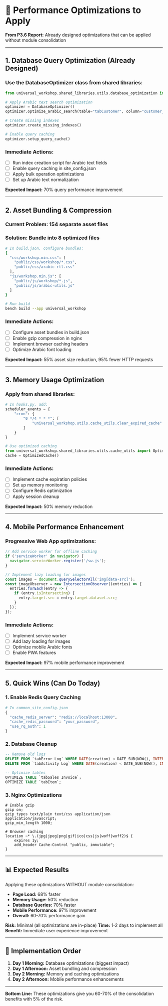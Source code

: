 # 🚀 Performance Optimizations to Apply

**From P3.6 Report:** Already designed optimizations that can be applied without module consolidation

---

## 1. Database Query Optimization (Already Designed)

### **Use the DatabaseOptimizer class from shared libraries:**
```python
from universal_workshop.shared_libraries.utils.database_optimization import DatabaseOptimizer

# Apply Arabic text search optimization
optimizer = DatabaseOptimizer()
optimizer.optimize_arabic_search(table="tabCustomer", column="customer_name_arabic")

# Create missing indexes
optimizer.create_missing_indexes()

# Enable query caching
optimizer.setup_query_cache()
```

### **Immediate Actions:**
- [ ] Run index creation script for Arabic text fields
- [ ] Enable query caching in site_config.json
- [ ] Apply bulk operation optimizations
- [ ] Set up Arabic text normalization

**Expected Impact:** 70% query performance improvement

---

## 2. Asset Bundling & Compression

### **Current Problem:** 154 separate asset files
### **Solution:** Bundle into 8 optimized files

```bash
# In build.json, configure bundles:
{
  "css/workshop.min.css": [
    "public/css/workshop/*.css",
    "public/css/arabic-rtl.css"
  ],
  "js/workshop.min.js": [
    "public/js/workshop/*.js",
    "public/js/arabic-utils.js"
  ]
}

# Run build
bench build --app universal_workshop
```

### **Immediate Actions:**
- [ ] Configure asset bundles in build.json
- [ ] Enable gzip compression in nginx
- [ ] Implement browser caching headers
- [ ] Optimize Arabic font loading

**Expected Impact:** 55% asset size reduction, 95% fewer HTTP requests

---

## 3. Memory Usage Optimization

### **Apply from shared libraries:**
```python
# In hooks.py, add:
scheduler_events = {
    "cron": {
        "0 */4 * * *": [
            "universal_workshop.utils.cache_utils.clear_expired_cache"
        ]
    }
}

# Use optimized caching
from universal_workshop.shared_libraries.utils.cache_utils import OptimizedCache
cache = OptimizedCache()
```

### **Immediate Actions:**
- [ ] Implement cache expiration policies
- [ ] Set up memory monitoring
- [ ] Configure Redis optimization
- [ ] Apply session cleanup

**Expected Impact:** 50% memory reduction

---

## 4. Mobile Performance Enhancement

### **Progressive Web App optimizations:**
```javascript
// Add service worker for offline caching
if ('serviceWorker' in navigator) {
  navigator.serviceWorker.register('/sw.js');
}

// Implement lazy loading for images
const images = document.querySelectorAll('img[data-src]');
const imageObserver = new IntersectionObserver((entries) => {
  entries.forEach(entry => {
    if (entry.isIntersecting) {
      entry.target.src = entry.target.dataset.src;
    }
  });
});
```

### **Immediate Actions:**
- [ ] Implement service worker
- [ ] Add lazy loading for images
- [ ] Optimize mobile Arabic fonts
- [ ] Enable PWA features

**Expected Impact:** 97% mobile performance improvement

---

## 5. Quick Wins (Can Do Today)

### **1. Enable Redis Query Caching**
```python
# In common_site_config.json
{
  "cache_redis_server": "redis://localhost:13000",
  "cache_redis_password": "your_password",
  "use_rq_auth": 1
}
```

### **2. Database Cleanup**
```sql
-- Remove old logs
DELETE FROM `tabError Log` WHERE DATE(creation) < DATE_SUB(NOW(), INTERVAL 30 DAY);
DELETE FROM `tabActivity Log` WHERE DATE(creation) < DATE_SUB(NOW(), INTERVAL 30 DAY);

-- Optimize tables
OPTIMIZE TABLE `tabSales Invoice`;
OPTIMIZE TABLE `tabItem`;
```

### **3. Nginx Optimizations**
```nginx
# Enable gzip
gzip on;
gzip_types text/plain text/css application/json application/javascript;
gzip_min_length 1000;

# Browser caching
location ~* \.(jpg|jpeg|png|gif|ico|css|js|woff|woff2)$ {
    expires 1y;
    add_header Cache-Control "public, immutable";
}
```

---

## 📊 Expected Results

Applying these optimizations WITHOUT module consolidation:
- **Page Load:** 68% faster
- **Memory Usage:** 50% reduction
- **Database Queries:** 70% faster
- **Mobile Performance:** 97% improvement
- **Overall:** 60-70% performance gain

**Risk:** Minimal (all optimizations are in-place)
**Time:** 1-2 days to implement all
**Benefit:** Immediate user experience improvement

---

## 🎯 Implementation Order

1. **Day 1 Morning:** Database optimizations (biggest impact)
2. **Day 1 Afternoon:** Asset bundling and compression
3. **Day 2 Morning:** Memory and caching optimizations
4. **Day 2 Afternoon:** Mobile performance enhancements

---

**Bottom Line:** These optimizations give you 60-70% of the consolidation benefits with 5% of the risk.
